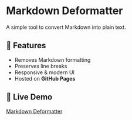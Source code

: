 # Markdown Deformatter
A simple tool to convert Markdown into plain text.

## 🚀 Features
- Removes Markdown formatting
- Preserves line breaks
- Responsive & modern UI
- Hosted on **GitHub Pages**

## 🔗 Live Demo
[Markdown Deformatter](https://rohanimmanuel.com/markdown-deformatter/)
